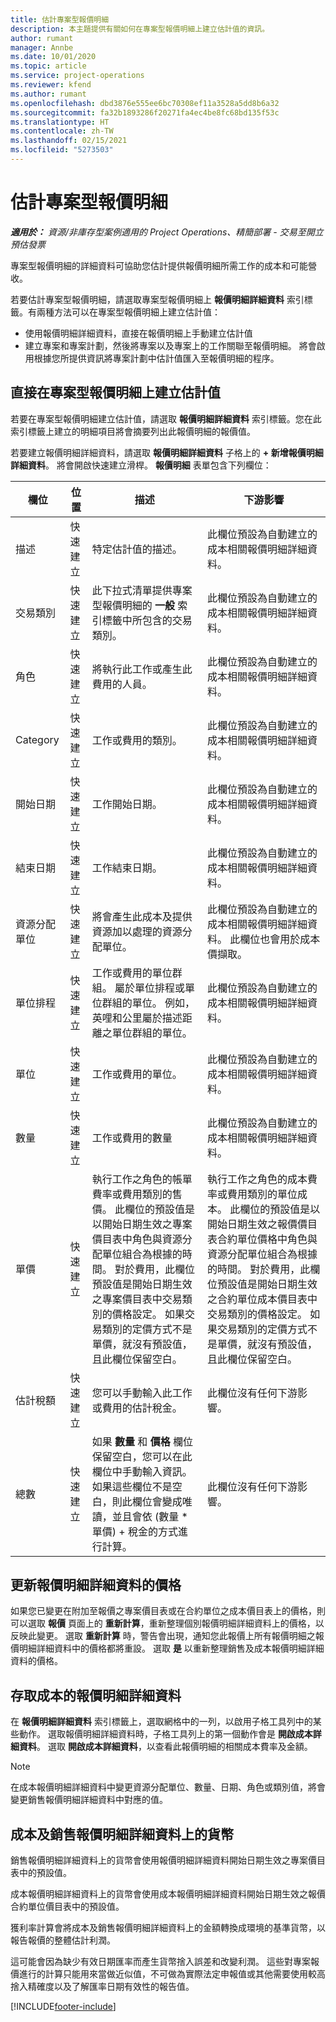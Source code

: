 ```yaml
---
title: 估計專案型報價明細
description: 本主題提供有關如何在專案型報價明細上建立估計值的資訊。
author: rumant
manager: Annbe
ms.date: 10/01/2020
ms.topic: article
ms.service: project-operations
ms.reviewer: kfend
ms.author: rumant
ms.openlocfilehash: dbd3876e555ee6bc70308ef11a3528a5dd8b6a32
ms.sourcegitcommit: fa32b1893286f20271fa4ec4be8fc68bd135f53c
ms.translationtype: HT
ms.contentlocale: zh-TW
ms.lasthandoff: 02/15/2021
ms.locfileid: "5273503"
---
```

# <a name="estimating-a-project-based-quote-line"></a>估計專案型報價明細

_**適用於：** 資源/非庫存型案例適用的 Project Operations、精簡部署 - 交易至開立預估發票_

專案型報價明細的詳細資料可協助您估計提供報價明細所需工作的成本和可能營收。

若要估計專案型報價明細，請選取專案型報價明細上 **報價明細詳細資料** 索引標籤。有兩種方法可以在專案型報價明細上建立估計值：

- 使用報價明細詳細資料，直接在報價明細上手動建立估計值 
- 建立專案和專案計劃，然後將專案以及專案上的工作關聯至報價明細。 將會啟用根據您所提供資訊將專案計劃中估計值匯入至報價明細的程序。

## <a name="create-estimates-directly-on-a-project-based-quote-line"></a>直接在專案型報價明細上建立估計值

若要在專案型報價明細建立估計值，請選取 **報價明細詳細資料** 索引標籤。您在此索引標籤上建立的明細項目將會摘要列出此報價明細的報價值。 

若要建立報價明細詳細資料，請選取 **報價明細詳細資料** 子格上的 **+ 新增報價明細詳細資料**。 將會開啟快速建立滑桿。 **報價明細** 表單包含下列欄位：

| **欄位** | **位置** | **描述** | **下游影響** |
| --- | --- | --- | --- |
| 描述 | 快速建立 | 特定估計值的描述。 | 此欄位預設為自動建立的成本相關報價明細詳細資料。 |
| 交易類別 | 快速建立 | 此下拉式清單提供專案型報價明細的 **一般** 索引標籤中所包含的交易類別。  | 此欄位預設為自動建立的成本相關報價明細詳細資料。 |
| 角色 | 快速建立 | 將執行此工作或產生此費用的人員。 | 此欄位預設為自動建立的成本相關報價明細詳細資料。 |
| Category | 快速建立 | 工作或費用的類別。 | 此欄位預設為自動建立的成本相關報價明細詳細資料。 |
| 開始日期 | 快速建立 | 工作開始日期。 | 此欄位預設為自動建立的成本相關報價明細詳細資料。 |
| 結束日期 | 快速建立 | 工作結束日期。 | 此欄位預設為自動建立的成本相關報價明細詳細資料。 |
| 資源分配單位 | 快速建立 | 將會產生此成本及提供資源加以處理的資源分配單位。 | 此欄位預設為自動建立的成本相關報價明細詳細資料。 此欄位也會用於成本價擷取。 |
| 單位排程 | 快速建立 | 工作或費用的單位群組。 屬於單位排程或單位群組的單位。 例如，英哩和公里屬於描述距離之單位群組的單位。 | 此欄位預設為自動建立的成本相關報價明細詳細資料。 |
| 單位 | 快速建立 | 工作或費用的單位。 | 此欄位預設為自動建立的成本相關報價明細詳細資料。 |
| 數量 | 快速建立 | 工作或費用的數量 | 此欄位預設為自動建立的成本相關報價明細詳細資料。 |
| 單價 | 快速建立 | 執行工作之角色的帳單費率或費用類別的售價。 此欄位的預設值是以開始日期生效之專案價目表中角色與資源分配單位組合為根據的時間。 對於費用，此欄位預設值是開始日期生效之專案價目表中交易類別的價格設定。 如果交易類別的定價方式不是單價，就沒有預設值，且此欄位保留空白。 | 執行工作之角色的成本費率或費用類別的單位成本。 此欄位的預設值是以開始日期生效之報價價目表合約單位價格中角色與資源分配單位組合為根據的時間。 對於費用，此欄位預設值是開始日期生效之合約單位成本價目表中交易類別的價格設定。 如果交易類別的定價方式不是單價，就沒有預設值，且此欄位保留空白。 |
| 估計稅額 | 快速建立 | 您可以手動輸入此工作或費用的估計稅金。 | 此欄位沒有任何下游影響。 |
| 總數 | 快速建立 | 如果 **數量** 和 **價格** 欄位保留空白，您可以在此欄位中手動輸入資訊。 如果這些欄位不是空白，則此欄位會變成唯讀，並且會依 (數量 \* 單價) + 稅金的方式進行計算。 | 此欄位沒有任何下游影響。 |

## <a name="update-prices-on-quote-line-details"></a>更新報價明細詳細資料的價格

如果您已變更在附加至報價之專案價目表或在合約單位之成本價目表上的價格，則可以選取 **報價** 頁面上的 **重新計算**，重新整理個別報價明細詳細資料上的價格，以反映此變更。 選取 **重新計算** 時，警告會出現，通知您此報價上所有報價明細之報價明細詳細資料中的價格都將重設。 選取 **是** 以重新整理銷售及成本報價明細詳細資料的價格。

## <a name="access-quote-line-details-for-cost"></a>存取成本的報價明細詳細資料

在 **報價明細詳細資料** 索引標籤上，選取網格中的一列，以啟用子格工具列中的某些動作。 選取報價明細詳細資料時，子格工具列上的第一個動作會是 **開啟成本詳細資料**。 選取 **開啟成本詳細資料**，以查看此報價明細的相關成本費率及金額。

> [!NOTE]
> 在成本報價明細詳細資料中變更資源分配單位、數量、日期、角色或類別值，將會變更銷售報價明細詳細資料中對應的值。
## <a name="currency-on-quote-line-details-for-cost-and-sales"></a>成本及銷售報價明細詳細資料上的貨幣

銷售報價明細詳細資料上的貨幣會使用報價明細詳細資料開始日期生效之專案價目表中的預設值。

成本報價明細詳細資料上的貨幣會使用成本報價明細詳細資料開始日期生效之報價合約單位價目表中的預設值。

獲利率計算會將成本及銷售報價明細詳細資料上的金額轉換成環境的基準貨幣，以報告報價的整體估計利潤。

這可能會因為缺少有效日期匯率而產生貨幣捨入誤差和改變利潤。 這些對專案報價進行的計算只能用來當做近似值，不可做為實際法定申報值或其他需要使用較高捨入精確度以及了解匯率日期有效性的報告值。


[!INCLUDE[footer-include](../../includes/footer-banner.md)]
